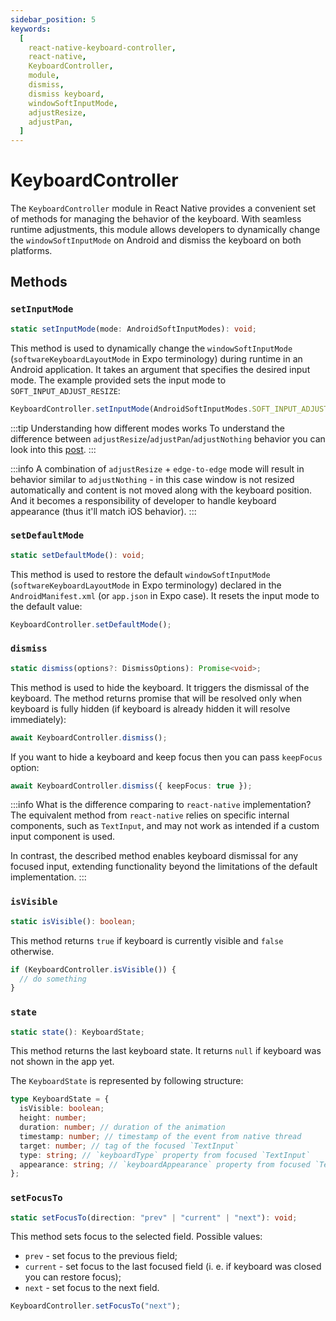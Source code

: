 ```yaml
---
sidebar_position: 5
keywords:
  [
    react-native-keyboard-controller,
    react-native,
    KeyboardController,
    module,
    dismiss,
    dismiss keyboard,
    windowSoftInputMode,
    adjustResize,
    adjustPan,
  ]
---
```


# KeyboardController

The `KeyboardController` module in React Native provides a convenient set of methods for managing the behavior of the keyboard. With seamless runtime adjustments, this module allows developers to dynamically change the `windowSoftInputMode` on Android and dismiss the keyboard on both platforms.

## Methods

### `setInputMode` <div className="label android"></div>

```ts
static setInputMode(mode: AndroidSoftInputModes): void;
```

This method is used to dynamically change the `windowSoftInputMode` (`softwareKeyboardLayoutMode` in Expo terminology) during runtime in an Android application. It takes an argument that specifies the desired input mode. The example provided sets the input mode to `SOFT_INPUT_ADJUST_RESIZE`:

```ts
KeyboardController.setInputMode(AndroidSoftInputModes.SOFT_INPUT_ADJUST_RESIZE);
```

:::tip Understanding how different modes works
To understand the difference between `adjustResize`/`adjustPan`/`adjustNothing` behavior you can look into this [post](https://stackoverflow.com/a/71301500/9272042).
:::

:::info
A combination of `adjustResize` + `edge-to-edge` mode will result in behavior similar to `adjustNothing` - in this case window is not resized automatically and content is not moved along with the keyboard position. And it becomes a responsibility of developer to handle keyboard appearance (thus it'll match iOS behavior).
:::

### `setDefaultMode` <div className="label android"></div>

```ts
static setDefaultMode(): void;
```

This method is used to restore the default `windowSoftInputMode` (`softwareKeyboardLayoutMode` in Expo terminology) declared in the `AndroidManifest.xml` (or `app.json` in Expo case). It resets the input mode to the default value:

```ts
KeyboardController.setDefaultMode();
```

### `dismiss`

```ts
static dismiss(options?: DismissOptions): Promise<void>;
```

This method is used to hide the keyboard. It triggers the dismissal of the keyboard. The method returns promise that will be resolved only when keyboard is fully hidden (if keyboard is already hidden it will resolve immediately):

```ts
await KeyboardController.dismiss();
```

If you want to hide a keyboard and keep focus then you can pass `keepFocus` option:

```ts
await KeyboardController.dismiss({ keepFocus: true });
```

:::info What is the difference comparing to `react-native` implementation?
The equivalent method from `react-native` relies on specific internal components, such as `TextInput`, and may not work as intended if a custom input component is used.

In contrast, the described method enables keyboard dismissal for any focused input, extending functionality beyond the limitations of the default implementation.
:::

### `isVisible`

```ts
static isVisible(): boolean;
```

This method returns `true` if keyboard is currently visible and `false` otherwise.

```ts
if (KeyboardController.isVisible()) {
  // do something
}
```

### `state`

```ts
static state(): KeyboardState;
```

This method returns the last keyboard state. It returns `null` if keyboard was not shown in the app yet.

The `KeyboardState` is represented by following structure:

```ts
type KeyboardState = {
  isVisible: boolean;
  height: number;
  duration: number; // duration of the animation
  timestamp: number; // timestamp of the event from native thread
  target: number; // tag of the focused `TextInput`
  type: string; // `keyboardType` property from focused `TextInput`
  appearance: string; // `keyboardAppearance` property from focused `TextInput`
};
```

### `setFocusTo`

```ts
static setFocusTo(direction: "prev" | "current" | "next"): void;
```

This method sets focus to the selected field. Possible values:

- `prev` - set focus to the previous field;
- `current` - set focus to the last focused field (i. e. if keyboard was closed you can restore focus);
- `next` - set focus to the next field.

```ts
KeyboardController.setFocusTo("next");
```

